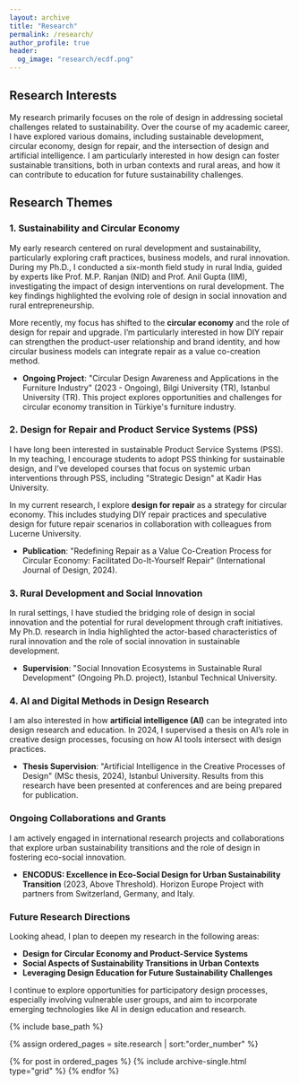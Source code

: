 ```yaml
---
layout: archive
title: "Research"
permalink: /research/
author_profile: true
header:
  og_image: "research/ecdf.png"
---
```


## Research Interests

My research primarily focuses on the role of design in addressing societal challenges related to sustainability. Over the course of my academic career, I have explored various domains, including sustainable development, circular economy, design for repair, and the intersection of design and artificial intelligence. I am particularly interested in how design can foster sustainable transitions, both in urban contexts and rural areas, and how it can contribute to education for future sustainability challenges.

## Research Themes

### 1. Sustainability and Circular Economy
My early research centered on rural development and sustainability, particularly exploring craft practices, business models, and rural innovation. During my Ph.D., I conducted a six-month field study in rural India, guided by experts like Prof. M.P. Ranjan (NID) and Prof. Anil Gupta (IIM), investigating the impact of design interventions on rural development. The key findings highlighted the evolving role of design in social innovation and rural entrepreneurship.

More recently, my focus has shifted to the **circular economy** and the role of design for repair and upgrade. I’m particularly interested in how DIY repair can strengthen the product-user relationship and brand identity, and how circular business models can integrate repair as a value co-creation method.

- **Ongoing Project**: "Circular Design Awareness and Applications in the Furniture Industry" (2023 - Ongoing), Bilgi University (TR), Istanbul University (TR). This project explores opportunities and challenges for circular economy transition in Türkiye's furniture industry.

### 2. Design for Repair and Product Service Systems (PSS)
I have long been interested in sustainable Product Service Systems (PSS). In my teaching, I encourage students to adopt PSS thinking for sustainable design, and I’ve developed courses that focus on systemic urban interventions through PSS, including "Strategic Design" at Kadir Has University.

In my current research, I explore **design for repair** as a strategy for circular economy. This includes studying DIY repair practices and speculative design for future repair scenarios in collaboration with colleagues from Lucerne University.

- **Publication**: "Redefining Repair as a Value Co-Creation Process for Circular Economy: Facilitated Do-It-Yourself Repair" (International Journal of Design, 2024).

### 3. Rural Development and Social Innovation
In rural settings, I have studied the bridging role of design in social innovation and the potential for rural development through craft initiatives. My Ph.D. research in India highlighted the actor-based characteristics of rural innovation and the role of social innovation in sustainable development.

- **Supervision**: "Social Innovation Ecosystems in Sustainable Rural Development" (Ongoing Ph.D. project), Istanbul Technical University.

### 4. AI and Digital Methods in Design Research
I am also interested in how **artificial intelligence (AI)** can be integrated into design research and education. In 2024, I supervised a thesis on AI’s role in creative design processes, focusing on how AI tools intersect with design practices.

- **Thesis Supervision**: "Artificial Intelligence in the Creative Processes of Design" (MSc thesis, 2024), Istanbul University. Results from this research have been presented at conferences and are being prepared for publication.

### Ongoing Collaborations and Grants
I am actively engaged in international research projects and collaborations that explore urban sustainability transitions and the role of design in fostering eco-social innovation.

- **ENCODUS: Excellence in Eco-Social Design for Urban Sustainability Transition** (2023, Above Threshold). Horizon Europe Project with partners from Switzerland, Germany, and Italy.

### Future Research Directions
Looking ahead, I plan to deepen my research in the following areas:
- **Design for Circular Economy and Product-Service Systems**
- **Social Aspects of Sustainability Transitions in Urban Contexts**
- **Leveraging Design Education for Future Sustainability Challenges**

I continue to explore opportunities for participatory design processes, especially involving vulnerable user groups, and aim to incorporate emerging technologies like AI in design education and research.




<nbsp>

{% include base_path %}

{% assign ordered_pages = site.research | sort:"order_number" %}

{% for post in ordered_pages %}
  {% include archive-single.html type="grid" %}
{% endfor %}
